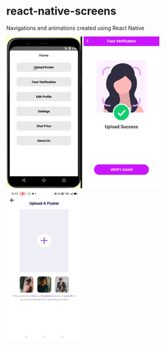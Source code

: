 # react-native-screens
Navigations and animations created using React Native

<div>
<img src="https://github.com/AnshulRaghav/react-native-screens/blob/master/Screenshots/Picture1.png" alt="scr" width="200" height="400">
<img src="https://github.com/AnshulRaghav/react-native-screens/blob/master/Screenshots/WhatsApp%20Image%202021-09-18%20at%2012.59.11%20PM%20(1).jpeg" alt="scr1" width="200" height="400" style="padding:20">
<img src="https://github.com/AnshulRaghav/react-native-screens/blob/master/Screenshots/WhatsApp%20Image%202021-09-18%20at%2012.59.12%20PM%20(1).jpeg" alt="scr2" width="200" height="400" style="padding:20">
  </div>
